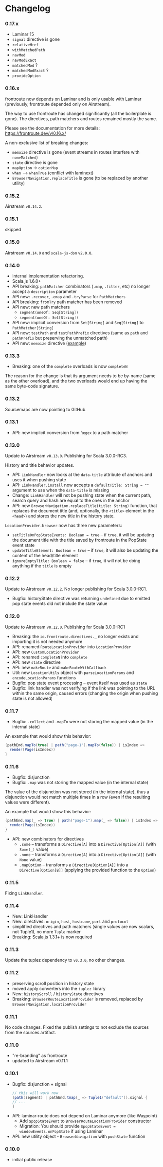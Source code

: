 # Changelog

### 0.17.x

* Laminar 15
* `signal` directive is gone
* `relativeHref`
* `withMatchedPath`
* `navMod`
* `navModExact`
* `matchedMod` ?
* `matchedModExact` ?
* `provideOption`

### 0.16.x

frontroute now depends on Laminar and is only usable with Laminar (previously, frontroute 
depended only on Airstream).

The way to use frontroute has changed significantly (all the boilerplate is gone). 
The directives, path matchers and routes remained mostly the same.

Please see the documentation for more details: https://frontroute.dev/v/0.16.x/

A non-exclusive list of breaking changes:
* `memoize` directive is gone (event streams in routes interfere with `noneMatched`)
* `state` directive is gone
* `mapOption` -> `optionMap`
* `when` --> `whenTrue` (conflict with laminext)
* `BrowserNavigation.replaceTitle` is gone (to be replaced by another utility)

### 0.15.2

Airstream `v0.14.2`.

### 0.15.1

skipped

### 0.15.0

Airstream `v0.14.0` and `scala-js-dom` `v2.0.0`.

### 0.14.0

* Internal implementation refactoring.
* Scala.js 1.6.0+
* API breaking: `pathMatcher` combinators (`.map`, `.filter`, etc) no longer accept a `description` parameter
* API new: `.recover`, `.emap` and `.tryParse` for `PathMatchers`
* API breaking: `fromTry` path matcher has been removed
* API new: new path matchers
  * `segment(oneOf: Seq[String])`
  * `segment(oneOf: Set[String])`
* API new: implicit conversion from `Set[String]` and `Seq[String]` to `PathMatcher[String]`
* API new: `testPath` and `testPathPrefix` directives (same as `path` and `pathPrefix` but preserving the unmatched path)
* API new: `memoize` directive ([example](https://frontroute.dev/examples/memoize))

### 0.13.3

* Breaking: one of the `complete` overloads is now `completeN`

The reason for the change is that its argument needs to be by-name (same as the other overload),
and the two overloads would end up having the same byte-code signature.

### 0.13.2

Sourcemaps are now pointing to GitHub.

### 0.13.1

* API: new implicit conversion from `Regex` to a path matcher

### 0.13.0

Update to Airstream `v0.13.0`. Publishing for Scala 3.0.0-RC3.

History and title behavior updates.

* API: `LinkHandler` now looks at the `data-title` attribute of anchors and uses it when pushing state
* API: `LinkHandler.install` now accepts a `defaultTitle: String = ""` argument to use when the `data-title` is missing
* Change: `LinkHandler` will not be pushing state when the current path, search query and hash are equal to the ones in the 
  anchor
* API: new `BrowserNavigation.replaceTitle(title: String)` function, that replaces the document title (and, optionally,
  the `<title>` element in the `<head>`) and stores the new title in the history state.

`LocationProvider.browser` now has three new parameters: 

* `setTitleOnPopStateEvents: Boolean = true` – if `true`, it will be updating the document title with the title saved by frontroute in 
  the PopState event state
* `updateTitleElement: Boolean = true` – if `true`, it will also be updating the content of the head/title element
* `ignoreEmptyTitle: Boolean = false` – if `true`, it will not be doing anything if the `title` is empty

### 0.12.2

Update to Airstream `v0.12.2`. No longer publishing for Scala 3.0.0-RC1.

* Bugfix: historyState directive was returning `undefined` due to emitted pop state events did not include the state value

### 0.12.0

Update to Airstream `v0.12.0`. Publishing for Scala 3.0.0-RC1

* Breaking: the `io.frontroute.directives._` no longer exists and importing it is not needed anymore
* API: renamed `RouteLocationProvider` into `LocationProvider`
* API: new `CustomLocationProvider`
* API: renamed `completeN` into `complete`
* API: new `state` directive
* API: new `makeRoute` and `makeRouteWithCallback`
* Util: new `LocationUtils` object with `parseLocationParams` and `encodeLocationParams` functions
* Bugfix: pop state event processing – event itself was used as `state`
* Bugfix: link handler was not verifying if the link was pointing to the URL within the same origin, caused errors 
  (changing the origin when pushing state is not allowed)

### 0.11.7

* Bugfix: `.collect` and `.mapTo` were not storing the mapped value (in the internal state)

An example that would show this behavior:

```scala
(pathEnd.mapTo(true) | path("page-1").mapTo(false)) { isIndex =>
  render(Page(isIndex))
}
```

### 0.11.6

* Bugfix: disjunction
* Bugfix: `.map` was not storing the mapped value (in the internal state)

The value of the disjunction was not stored (in the internal state), thus a disjunction would not
match multiple times in a row (even if the resulting values were different).

An example that would show this behavior:

```scala
(pathEnd.map(_ => true) | path("page-1").map(_ => false)) { isIndex =>
  render(Page(isIndex))
}
```

* API: new combinators for directives
    * `.some` – transforms a `Directive[A]` into a `Directive[Option[A]]` (with `Some(_)` value)
    * `.none` – transforms a `Directive[A]` into a `Directive[Option[A]]` (with `None` value)
    * `.mapOption` – transforms a `Directive[Option[A]]` into a `Directive[Option[B]]` (applying the provided function to the `Option`)

### 0.11.5

Fixing `LinkHandler`.

### 0.11.4

* New: LinkHandler
* New: directives: `origin`, `host`, `hostname`, `port` and `protocol`
* simplified directives and path matchers (single values are now scalars, not Tuple1), no more `Tuple` marker
* Breaking: Scala.js 1.3.1+ is now required

### 0.11.3

Update the tuplez dependency to `v0.3.0`, no other changes.

### 0.11.2

* preserving scroll position in history state
* moved apply converters into the `tuplez` library  
* New: `historyScroll` / `historyState` directives
* Breaking: `BrowserRouteLocationProvider` is removed, replaced by `BrowserNavigation.locationProvider`

### 0.11.1

No code changes. Fixed the publish settings to not exclude the sources from the sources artifact.

### 0.11.0

* "re-branding" as frontroute
* updated to Airstream v0.11.1

### 0.10.1

* Bugfix: disjunction + signal
  ```scala
  // this will work now
  (path(segment) | pathEnd.tmap(_ => Tuple1("default")).signal { 
  // ...
  }
  ```
* API: laminar-route does not depend on Laminar anymore (like Waypoint)  
  * Add `$popStateEvent` to `BrowserRouteLocationProvider` constructor
  * Migration: You should provide `$popStateEvent = windowEvents.onPopState` if using Laminar
* API: new utility object - `BrowserNavigation` with `pushState` function

### 0.10.0

* initial public release
